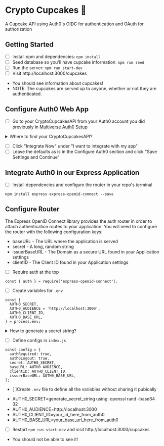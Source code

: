 # Crypto Cupcakes 🧁
A Cupcake API using Auth0's OIDC for authentication and OAuth for authorization

## Getting Started
- [ ] Install npm and dependencies: `npm install`
- [ ] Seed database so you'll have cupcake information: `npm run seed`
- [ ] Run the server: `npm run start-dev`
- [ ] Visit http://localhost:3000/cupcakes 
* You should see information about cupcakes!
* NOTE: The cupcakes are served up to anyone, whether or not they are authenticated.

## Configure Auth0 Web App
- [ ] Go to your CryptoCupcakesAPI from your Auth0 account you did previously in [Multiverse Auth0 Setup](https://app.codingrooms.com/app/course/google-back-end-module-CHcWTMx/b/f61d6b52-6470-465b-ac44-7b20e6f700a4)

<details close>
<summary>Where to find your CryptoCupcakesAPI?</summary>
<br>
From your Auth0 Dashboard (https://manage.auth0.com/dashboard/us/), select Applications, then CryptoCupcakesAPI. You'll then be prompted to do the next following steps below.
</details>

- [ ] Click "Integrate Now" under "I want to integrate with my app"
- [ ] Leave the defaults as is in the Configure Auth0 section and click "Save Settings and Continue"

## Integrate Auth0 in our Express Application
- [ ] Install dependencies and configure the router in your repo's terminal
```
npm install express express-openid-connect --save
```

## Configure Router
The Express OpenID Connect library provides the auth router in order to attach authentication routes to your application. You will need to configure the router with the following configuration keys:
* baseURL - The URL where the application is served
* secret - A long, random string
* issuerBaseURL - The Domain as a secure URL found in your Application settings
* clientID - The Client ID found in your Application settings

- [ ] Require auth at the top
```
const { auth } = require('express-openid-connect');
```

- [ ] Create variables for `.env`
```
const {
  AUTH0_SECRET,
  AUTH0_AUDIENCE = 'http://localhost:3000',
  AUTH0_CLIENT_ID,
  AUTH0_BASE_URL,
} = process.env;
```
<details close>
<summary>How to generate a secret string?</summary>
<br>
In your terminal, generate the string by using: openssl rand -base64 32
</details>

- [ ] Define configs in `index.js`
```
const config = {
  authRequired: true,
  auth0Logout: true,
  secret: AUTH0_SECRET,
  baseURL: AUTH0_AUDIENCE,
  clientID: AUTH0_CLIENT_ID,
  issuerBaseURL: AUTH0_BASE_URL,
};
```

- [ ]Create `.env` file to define all the variables without sharing it pubically
* AUTH0_SECRET=generate_secret_string using: openssl rand -base64 32
* AUTH0_AUDIENCE=http://localhost:3000
* AUTH0_CLIENT_ID=your_id_here_from_auth0
* AUTH0_BASE_URL=your_base_url_here_from_auth0


- [ ] Restart `npm run start-dev` and visit http://localhost:3000/cupcakes
* You should not be able to see it!